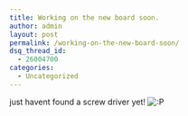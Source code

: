 ```yaml
---
title: Working on the new board soon.
author: admin
layout: post
permalink: /working-on-the-new-board-soon/
dsq_thread_id:
  - 26004700
categories:
  - Uncategorized
---
```

just havent found a screw driver yet! <img src="http://blog.lotas-smartman.net/wp-includes/images/smilies/icon_razz.gif" alt=":P" class="wp-smiley" />
